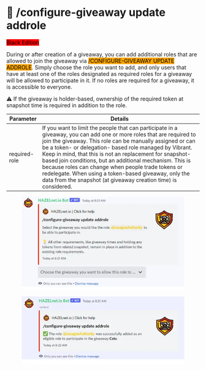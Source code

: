 # 🧑 /configure-giveaway update addrole

<mark style="background-color:red;">Black Edition</mark>

During or after creation of a giveaway, you can add additional roles that are allowed to join the giveaway via <mark style="background-color:orange;">/CONFIGURE-GIVEAWAY UPDATE ADDROLE</mark>. Simply choose the role you want to add, and only users that have at least one of the roles designated as required roles for a giveaway will be allowed to participate in it. If no roles are required for a giveaway, it is accessible to everyone.

⚠ If the giveaway is holder-based, ownership of the required token at snapshot time is required in addition to the role.

| Parameter     | Details                                                                                                                                                                                                                                                                                                                                                                                                                                                                                                                                             |
| ------------- | --------------------------------------------------------------------------------------------------------------------------------------------------------------------------------------------------------------------------------------------------------------------------------------------------------------------------------------------------------------------------------------------------------------------------------------------------------------------------------------------------------------------------------------------------- |
| required-role | If you want to limit the people that can participate in a giveaway, you can add one or more roles that are required to join the giveaway. This role can be manually assigned or can be a token- or delegation- based role managed by Vibrant. Keep in mind, that this is not an replacement for snapshot-based join conditions, but an additional mechanism. This is because roles can change when people trade tokens or redelegate. When using a token-based giveaway, only the data from the snapshot (at giveaway creation time) is considered. |

<figure><img src="../../../.gitbook/assets/image (4).png" alt=""><figcaption></figcaption></figure>

<figure><img src="../../../.gitbook/assets/image (5).png" alt=""><figcaption></figcaption></figure>
